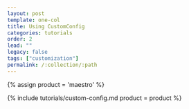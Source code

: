 ```yaml
---
layout: post
template: one-col
title: Using CustomConfig
categories: tutorials
order: 2
lead: ""
legacy: false
tags: ["customization"]
permalink: /:collection/:path
---
```


{% assign product = 'maestro' %}

{% include tutorials/custom-config.md product = product %}
